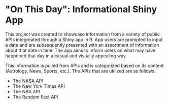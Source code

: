 # "On This Day": Informational Shiny App

This project was created to showcase information from a variety of public APIs integreated through a Shiny app in R. App users are prompted to input a date and are subsequently presented with an assortment of information about that date in time. The app aims to inform users on what may have happened that day in a casual and visually appealing way.

This information is pulled from APIs and is categorized based on its content (Astrology, News, Sports, etc.). The APIs that are utilized are as follows:
  - The NASA API
  - The New York Times API
  - The NBA API
  - The Random Fact API
